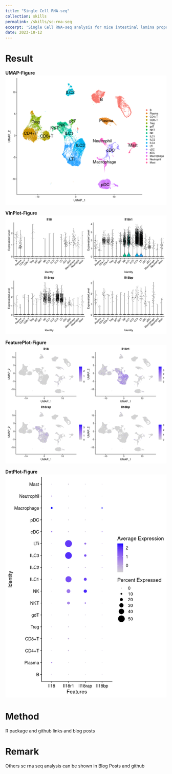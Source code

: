 ```yaml
---
title: "Single Cell RNA-seq"
collection: skills
permalink: /skills/sc-rna-seq
excerpt: 'Single Cell RNA-seq analysis for mice intestinal lamina propria and Peyer’s patches for CD45+ immune cells (GSE124880, Immunity)'
date: 2023-10-12
---
```


Result
======
**UMAP-Figure**<br><img src='/images/GSE124880UMAP.png'><br>
 
**VlnPlot-Figure**<br><img src='/images/GSE124880VlnPlot.png'><br>
 
**FeaturePlot-Figure**<br><img src='/images/GSE124880FeaturePlot.png'><br>
 
**DotPlot-Figure**<br><img src='/images/GSE124880DotPlot.png'><br>

Method
======
R package and github links and blog posts

Remark
======
Others sc rna seq analysis can be shown in Blog Posts and github
